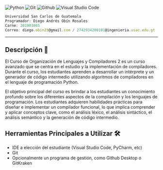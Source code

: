 ![Python](https://img.shields.io/badge/-Python-0d0d0d?style=flat&logo=python)
![Git](https://img.shields.io/badge/-Git-0d0d0d?style=flat&logo=git)
![Github](https://img.shields.io/badge/-Github-0d0d0d?style=flat&logo=github)
![Visual Studio Code](https://img.shields.io/badge/-Visual%20Studio%20Code-0d0d0d?style=flat&logo=visual-studio-code&logoColor=007ACC)

```js
Universidad San Carlos de Guatemala
Programador: Diego Andrés Obín Rosales
Carne: 201903865
Correo: diego.obin23@gmail.com / 2742934200101@ingenieria.usac.edu.gt
```
---

## Descripción 📰

El Curso de Organización de Lenguajes y Compiladores 2 es un curso avanzado que se centra en el estudio y la implementación de compiladores. Durante el curso, los estudiantes aprenden a desarrollar un intérprete y un generador de código intermedio utilizando algoritmos de compiladores en el lenguaje de programación Python.

El objetivo principal del curso es brindar a los estudiantes un conocimiento profundo sobre los diferentes aspectos de la compilación y los lenguajes de programación. Los estudiantes adquieren habilidades prácticas para diseñar e implementar un compilador funcional, lo que implica comprender y aplicar conceptos clave, como el análisis léxico, el análisis sintáctico, el análisis semántico y la generación de código intermedio.


## Herramientas Principales a Utilizar 🛠
- IDE a elección del estudiante (Visual Studio Code, PyCharm, etc)
- Git
- Opcionalmente un programa de gestión, como Github Desktop o GitKraken